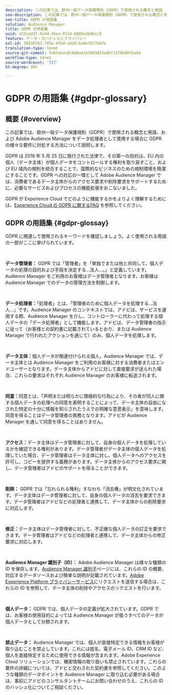 ```yaml
---
description: この記事では、欧州一般データ保護規則（GDPR）で使用される概念と用語、および Adobe Audience Manager をデータ処理者として使用する場合に GDPR の様々な要件に対処する方法について説明します。
seo-description: この記事では、欧州一般データ保護規則（GDPR）で使用される概念と用語、および Adobe Audience Manager をデータ処理者として使用する場合に GDPR の様々な要件に対処する方法について説明します。
seo-title: GDPR の用語集
solution: Audience Manager
title: GDPR の用語集
uuid: e52cad27-6a44-45ee-8524-6080adb86cc8
feature: データ・ガバナンスとプライバシー
exl-id: 36930703-745e-4fbd-ad18-ba9efb77eb7e
translation-type: tm+mt
source-git-commit: fe01ebac8c0d0ad3630d3853e0bf32f0b00f6a44
workflow-type: tm+mt
source-wordcount: '727'
ht-degree: 99%

---
```


# GDPR の用語集 {#gdpr-glossary}

## 概要 {#overview}

この記事では、欧州一般データ保護規則（GDPR）で使用される概念と用語、および Adobe Audience Manager をデータ処理者として使用する場合に GDPR の様々な要件に対処する方法について説明します。

GDPR は 2018 年 5 月 25 日に施行された法律で、その第一の目的は、EU 内の個人（データ主体）が個人データをコントロールする権利を取り戻すこと、および EU 域内の規則を統合することで、国際的なビジネスのための規制環境を簡潔にすることです。GDPR への対応の一環として Adobe Audience Manager では、消費者であるデータ主体からのアクセス要求や削除要求をサポートするために、必要なサービスおよびプロセスの機能拡張をおこないました。

GDPR が Experience Cloud でどのように機能するかをよりよく理解するためには、[Experience Cloud の GDPR に関するFAQ](https://www.adobe.io/apis/cloudplatform/gdpr/docs/alldocs.html#!api-specification/markdown/narrative/gdpr/gdpr-faq.md) を参照してください。

## GDPR の用語集 {#gdpr-glossay}

GDPR に関連して使用されるキーワードを確認しましょう。よく使用される用語の一部がここに挙げられています。

 

**データ管理者：** GDPR では「管理者」を「単独でまたは他と共同して、個人データの処理の目的および手段を決定する…法人…。」と定義しています。Audience Manager をご利用のお客様はデータ管理者となります。お客様は Audience Manager でのデータの管理方法を制御します。

 

**データ処理者：**「処理者」とは、「管理者のために個人データを処理する…法人…」です。Audience Manager のコンテキストでは、アドビは、サービスを運用する際、Audience Manager を介し、コントローラーに代わって処理する個人データの「データ処理者」として機能します。アドビは、データ管理者の指示に従って（お客様との契約書に記載されているとおり、または Audience Manager で行われたアクションを通じて）のみ、個人データを処理します。

 

**データ主体：**&#x200B;個人データが関連付けられる個人。Audience Manager では、データ主体とは Audience Manager をご利用のお客様に対する消費者またはエンドユーザーとなります。データ主体からアドビに対して直接要求が送られた場合、これらの要求はそれぞれ Audience Manager のお客様に転送されます。

 

**同意：**&#x200B;同意とは、「声明または明らかに積極的な行為により、その者が同人に関する個人データの処理への同意を表明することによって、データ主体の自由になされた特定の十分に情報を知らされたうえでの明確な意思表示」を意味します。同意を得ることはデータ管理者の責務となります。アドビが Audience Manager を通して同意を得ることはありません。

 

**アクセス：**&#x200B;データ主体はデータ管理者に対して、自身の個人データを処理しているかを確認できる権利があります。データ管理者がデータ主体の個人データを処理していた場合、データ管理者はデータ主体に対し、個人データへのアクセスを許可し、コピーを提供する義務があります。データ主体からのアクセス要求に関し、データ管理者はアドビのサポートを得ることができます。

 

**削除：** GDPR では「忘れられる権利」すなわち「消去権」が明文化されています。データ主体はデータ管理者に対して、自身の個人データの消去を要求できます。データ管理者はアドビなどの処理者と連携して、データ主体からの削除要求に対応します。

 

**修正：**&#x200B;データ主体はデータ管理者に対して、不正確な個人データの訂正を要求できます。データ管理者はアドビなどの処理者と連携して、データ主体からの修正要求に対応します。

 

**Audience Manager 識別子（ID）：** Adobe Audience Manager は様々な種類の ID を保存します。[Audience Manager 識別子](data-privacy-ids.md)ページには、これらの ID の概要、対応するデータソースおよび簡単な説明が記載されています。[Adobe Experience Platform プライバシーサービス](https://docs.adobe.com/content/help/ja-JP/experience-platform/privacy/home.translate.html)にリクエストを送信する場合は、これらの ID を参照して、データ主体の削除やアクセスのリクエストを行います。

 

**個人データ：** GDPR では、個人データの定義が拡大されています。GDPR では、お客様の使用目的によっては Audience Manager が扱うすべてのデータが個人データとして分類されます。

 

**禁止データ：** Audience Manager では、個人が直接特定できる情報をお客様が取り込むことを禁止しています。これには姓名、電子メール ID、CRM ID など、個人を直接特定するために使用できる情報が含まれます。Adobe Experience Cloud ソリューションでは、機密情報の取り扱いも禁止されています。これらの要件の詳細については、アドビと交わされた契約書を参照してください。このような種類のデータポイントを Audience Manager に取り込む必要がある場合は、事前にアドビのコンサルタントチームにお問い合わせのうえ、これらの ID のハッシュ化についてご相談ください。
